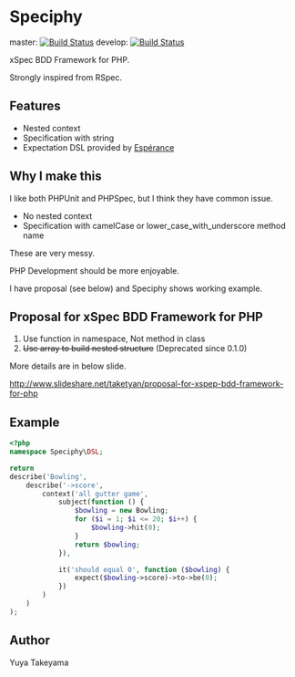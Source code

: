 Speciphy
========

master: [![Build Status](https://secure.travis-ci.org/speciphy/speciphy.png?branch=master)](http://travis-ci.org/speciphy/speciphy)
develop: [![Build Status](https://secure.travis-ci.org/speciphy/speciphy.png?branch=develop)](http://travis-ci.org/speciphy/speciphy)

xSpec BDD Framework for PHP.

Strongly inspired from RSpec.

Features
--------

- Nested context
- Specification with string
- Expectation DSL provided by [Esp&eacute;rance](https://github.com/yuya-takeyama/esperance)

Why I make this
---------------

I like both PHPUnit and PHPSpec, but I think they have common issue.

- No nested context
- Specification with camelCase or lower\_case\_with\_underscore method name

These are very messy.

PHP Development should be more enjoyable.

I have proposal (see below) and Speciphy shows working example.

Proposal for xSpec BDD Framework for PHP
----------------------------------------

1. Use function in namespace, Not method in class
2. <del>Use array to build nested structure</del> (Deprecated since 0.1.0)

More details are in below slide.

http://www.slideshare.net/taketyan/proposal-for-xspep-bdd-framework-for-php

Example
-------

```php
<?php
namespace Speciphy\DSL;

return
describe('Bowling',
    describe('->score',
        context('all gutter game',
            subject(function () {
                $bowling = new Bowling;
                for ($i = 1; $i <= 20; $i++) {
                    $bowling->hit(0);
                }
                return $bowling;
            }),

            it('should equal 0', function ($bowling) {
                expect($bowling->score)->to->be(0);
            })
        )
    )
);
```

Author
------

Yuya Takeyama

